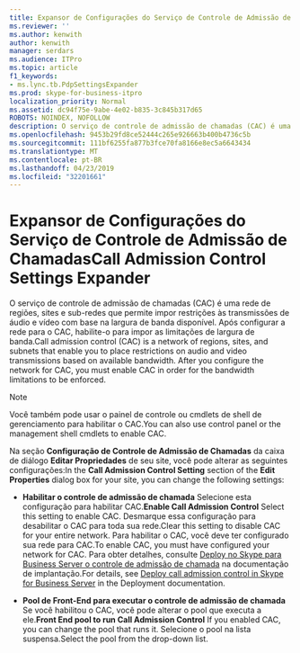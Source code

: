 ```yaml
---
title: Expansor de Configurações do Serviço de Controle de Admissão de Chamadas
ms.reviewer: ''
ms.author: kenwith
author: kenwith
manager: serdars
ms.audience: ITPro
ms.topic: article
f1_keywords:
- ms.lync.tb.PdpSettingsExpander
ms.prod: skype-for-business-itpro
localization_priority: Normal
ms.assetid: dc94f75e-9abe-4e02-b835-3c845b317d65
ROBOTS: NOINDEX, NOFOLLOW
description: O serviço de controle de admissão de chamadas (CAC) é uma rede de regiões, sites e sub-redes que permite impor restrições às transmissões de áudio e vídeo com base na largura de banda disponível. Após configurar a rede para o CAC, habilite-o para impor as limitações de largura de banda.
ms.openlocfilehash: 9453b29fd8ce52444c265e926663b400b4736c5b
ms.sourcegitcommit: 111bf6255fa877b3fce70fa8166e8ec5a6643434
ms.translationtype: MT
ms.contentlocale: pt-BR
ms.lasthandoff: 04/23/2019
ms.locfileid: "32201661"
---
```

# <a name="call-admission-control-settings-expander"></a><span data-ttu-id="0b7ba-104">Expansor de Configurações do Serviço de Controle de Admissão de Chamadas</span><span class="sxs-lookup"><span data-stu-id="0b7ba-104">Call Admission Control Settings Expander</span></span>
 
<span data-ttu-id="0b7ba-p102">O serviço de controle de admissão de chamadas (CAC) é uma rede de regiões, sites e sub-redes que permite impor restrições às transmissões de áudio e vídeo com base na largura de banda disponível. Após configurar a rede para o CAC, habilite-o para impor as limitações de largura de banda.</span><span class="sxs-lookup"><span data-stu-id="0b7ba-p102">Call admission control (CAC) is a network of regions, sites, and subnets that enable you to place restrictions on audio and video transmissions based on available bandwidth. After you configure the network for CAC, you must enable CAC in order for the bandwidth limitations to be enforced.</span></span> 
  
> [!NOTE]
> <span data-ttu-id="0b7ba-107">Você também pode usar o painel de controle ou cmdlets de shell de gerenciamento para habilitar o CAC.</span><span class="sxs-lookup"><span data-stu-id="0b7ba-107">You can also use control panel or the management shell cmdlets to enable CAC.</span></span> 
  
<span data-ttu-id="0b7ba-108">Na seção **Configuração de Controle de Admissão de Chamadas** da caixa de diálogo **Editar Propriedades** de seu site, você pode alterar as seguintes configurações:</span><span class="sxs-lookup"><span data-stu-id="0b7ba-108">In the **Call Admission Control Setting** section of the **Edit Properties** dialog box for your site, you can change the following settings:</span></span>
  
- <span data-ttu-id="0b7ba-109">**Habilitar o controle de admissão de chamada** Selecione esta configuração para habilitar CAC.</span><span class="sxs-lookup"><span data-stu-id="0b7ba-109">**Enable Call Admission Control** Select this setting to enable CAC.</span></span> <span data-ttu-id="0b7ba-110">Desmarque essa configuração para desabilitar o CAC para toda sua rede.</span><span class="sxs-lookup"><span data-stu-id="0b7ba-110">Clear this setting to disable CAC for your entire network.</span></span> <span data-ttu-id="0b7ba-111">Para habilitar o CAC, você deve ter configurado sua rede para CAC.</span><span class="sxs-lookup"><span data-stu-id="0b7ba-111">To enable CAC, you must have configured your network for CAC.</span></span> <span data-ttu-id="0b7ba-112">Para obter detalhes, consulte [Deploy no Skype para Business Server o controle de admissão de chamada](../../../deploy/deploy-enterprise-voice/deploy-call-admission-control.md) na documentação de implantação.</span><span class="sxs-lookup"><span data-stu-id="0b7ba-112">For details, see [Deploy call admission control in Skype for Business Server](../../../deploy/deploy-enterprise-voice/deploy-call-admission-control.md) in the Deployment documentation.</span></span>
    
- <span data-ttu-id="0b7ba-113">**Pool de Front-End para executar o controle de admissão de chamada** Se você habilitou o CAC, você pode alterar o pool que executa a ele.</span><span class="sxs-lookup"><span data-stu-id="0b7ba-113">**Front End pool to run Call Admission Control** If you enabled CAC, you can change the pool that runs it.</span></span> <span data-ttu-id="0b7ba-114">Selecione o pool na lista suspensa.</span><span class="sxs-lookup"><span data-stu-id="0b7ba-114">Select the pool from the drop-down list.</span></span>
    

